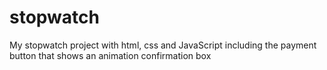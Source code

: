 # stopwatch
My stopwatch project with html, css and JavaScript including the payment button that shows an animation confirmation box 
